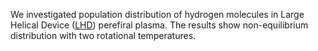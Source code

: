 We investigated population distribution of hydrogen molecules in Large Helical Device ([LHD](https://en.wikipedia.org/wiki/Large_Helical_Device)) perefiral plasma. The results show non-equilibrium distribution with two rotational temperatures.

